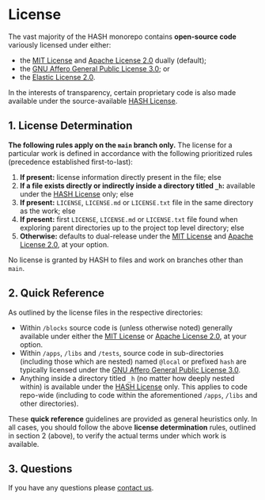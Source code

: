 [apache license 2.0]: https://github.com/hashintel/hash/blob/main/.github/licenses/LICENSE-APACHE.md
[contact us]: https://hash.ai/contact?utm_medium=organic&utm_source=github_license_repo-root-file
[elastic license 2.0]: https://github.com/hashintel/hash/blob/main/.github/licenses/LICENSE-ELASTIC.md
[gnu affero general public license 3.0]: https://github.com/hashintel/hash/blob/main/.github/licenses/LICENSE-AGPL.md
[mit license]: https://github.com/hashintel/hash/blob/main/.github/licenses/LICENSE-MIT.md
[hash license]: https://github.com/hashintel/hash/blob/main/.github/licenses/LICENSE-HASH.md

# License

The vast majority of the HASH monorepo contains **open-source code** variously licensed under either:
- the [MIT License] and [Apache License 2.0] dually (default);
- the [GNU Affero General Public License 3.0]; or
- the [Elastic License 2.0].

In the interests of transparency, certain proprietary code is also made available under the source-available [HASH License].

## 1. License Determination

**The following rules apply on the `main` branch only.** The license for a particular work is defined in accordance with the following prioritized rules (precedence established first-to-last):

1.  **If present:** license information directly present in the file; else
1.  **If a file exists directly or indirectly inside a directory titled `_h`:** available under the [HASH License] only; else
1.  **If present:** `LICENSE`, `LICENSE.md` or `LICENSE.txt` file in the same directory as the work; else
1.  **If present:** first `LICENSE`, `LICENSE.md` or `LICENSE.txt` file found when exploring parent directories up to the project top level directory; else
1.  **Otherwise:** defaults to dual-release under the [MIT License] and [Apache License 2.0], at your option.

No license is granted by HASH to files and work on branches other than `main`.

## 2. Quick Reference

As outlined by the license files in the respective directories:

- Within `/blocks` source code is (unless otherwise noted) generally available under either the [MIT License] or [Apache License 2.0], at your option.
- Within `/apps`, `/libs` and `/tests`, source code in sub-directories (including those which are nested) named `@local` or prefixed `hash` are typically licensed under the [GNU Affero General Public License 3.0].
- Anything inside a directory titled `_h` (no matter how deeply nested within) is available under the [HASH License] only. This applies to code repo-wide (including to code within the aforementioned `/apps`, `/libs` and other directories).

These **quick reference** guidelines are provided as general heuristics only. In all cases, you should follow the above **license determination** rules, outlined in section 2 (above), to verify the actual terms under which work is available.

## 3. Questions

If you have any questions please [contact us].
